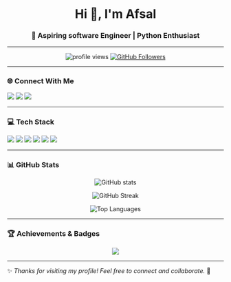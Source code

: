 
<!-- Profile Header -->
<h1 align="center">Hi 👋, I'm Afsal</h1>
<h3 align="center">🚀 Aspiring software Engineer | Python Enthusiast</h3>

---

<!-- Profile Views & Followers -->
<p align="center">
  <img src="https://komarev.com/ghpvc/?username=cse-afsal&label=Profile%20Views&color=0e75b6&style=flat" alt="profile views" /> 
  <a href="https://github.com/cse-afsal?tab=followers"><img src="https://img.shields.io/github/followers/cse-afsal?label=Followers&style=social" alt="GitHub Followers"></a>
</p>

---

### 🌐 Connect With Me
<p align="left">
<a href="mailto:cse.afxal@gmail.com"><img src="https://img.shields.io/badge/Gmail-D14836?style=for-the-badge&logo=gmail&logoColor=white"></a>
<a href="https://www.linkedin.com/in/YOUR_LINKEDIN/"><img src="https://img.shields.io/badge/LinkedIn-0077B5?style=for-the-badge&logo=linkedin&logoColor=white"></a>
<a href="https://YOURPORTFOLIO.com"><img src="https://img.shields.io/badge/Portfolio-FF5722?style=for-the-badge&logo=firefox&logoColor=red"></a>
</p>

---

### 💻 Tech Stack
<p align="left">
  <img src="https://img.shields.io/badge/Python-3776AB?style=for-the-badge&logo=python&logoColor=white">
  <img src="https://img.shields.io/badge/Django-092E20?style=for-the-badge&logo=django&logoColor=white">
  <img src="https://img.shields.io/badge/JavaScript-F7DF1E?style=for-the-badge&logo=javascript&logoColor=black">
  <img src="https://img.shields.io/badge/React-20232A?style=for-the-badge&logo=react&logoColor=61DAFB">
  <img src="https://img.shields.io/badge/HTML5-E34F26?style=for-the-badge&logo=html5&logoColor=white">
  <img src="https://img.shields.io/badge/CSS3-1572B6?style=for-the-badge&logo=css3&logoColor=white">
</p>

---

### 📊 GitHub Stats
<p align="center">
  <img src="https://github-readme-stats.vercel.app/api?username=cse-afsal&show_icons=true&theme=radical" alt="GitHub stats" />
</p>

<p align="center">
  <img src="https://streak-stats.demolab.com?user=cse-afsal&theme=radical&hide_border=true" alt="GitHub Streak" />
</p>

<p align="center">
  <img src="https://github-readme-stats.vercel.app/api/top-langs/?username=cse-afsal&layout=compact&theme=radical" alt="Top Languages" />
</p>

---

### 🏆 Achievements & Badges
<p align="center">
  <img src="https://github-profile-trophy.vercel.app/?username=cse-afsal&theme=onedark&no-frame=true&row=1&column=7" />
</p>

---

✨ *Thanks for visiting my profile! Feel free to connect and collaborate.* 🚀   
